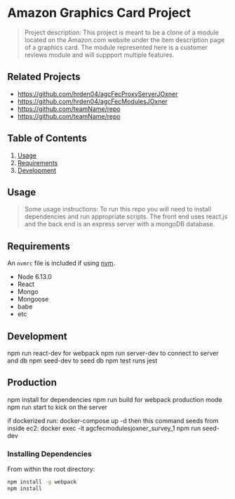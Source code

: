 # Amazon Graphics Card Project

> Project description: This project is meant to be a clone of a module located on the Amazon.com website under the item description page of a graphics card. The module represented here is a customer reviews module and will suppport multiple features.

## Related Projects

  - https://github.com/hrden04/agcFecProxyServerJOxner
  - https://github.com/hrden04/agcFecModulesJOxner
  - https://github.com/teamName/repo
  - https://github.com/teamName/repo

## Table of Contents

1. [Usage](#Usage)
1. [Requirements](#requirements)
1. [Development](#development)

## Usage

> Some usage instructions: To run this repo you will need to install dependencies and run appropriate scripts. The front end uses react.js and the back end is an express server with a mongoDB database.

## Requirements

An `nvmrc` file is included if using [nvm](https://github.com/creationix/nvm).

- Node 6.13.0
- React
- Mongo
- Mongoose
- babe
- etc

## Development

npm run react-dev for webpack
npm run server-dev to connect to server and db
npm seed-dev to seed db
npm test runs jest

## Production
npm install for dependencies
npm run build for webpack production mode
npm run start to kick on the server

if dockerized run:
docker-compose up -d
then this command seeds from inside ec2:
docker exec -it agcfecmodulesjoxner_survey_1 npm run seed-dev

### Installing Dependencies

From within the root directory:

```sh
npm install -g webpack
npm install
```

